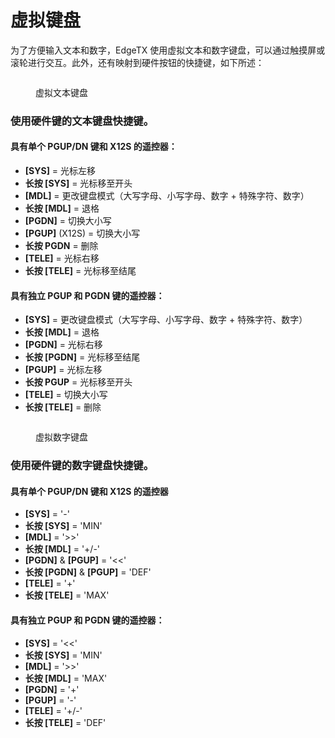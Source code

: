 # 虚拟键盘

为了方便输入文本和数字，EdgeTX 使用虚拟文本和数字键盘，可以通过触摸屏或滚轮进行交互。此外，还有映射到硬件按钮的快捷键，如下所述：

<figure><img src="//edgetx-static.zkl2333.com/keyboard1.png" alt=""><figcaption><p>虚拟文本键盘</p></figcaption></figure>

### 使用硬件键的文本键盘快捷键。

#### 具有单个 PGUP/DN 键和 X12S 的遥控器：

* **\[SYS]** = 光标左移
* **长按 \[SYS]** = 光标移至开头
* **\[MDL]** = 更改键盘模式（大写字母、小写字母、数字 + 特殊字符、数字）
* **长按 \[MDL]** = 退格
* **\[PGDN]** = 切换大小写
* **\[PGUP]** (X12S) = 切换大小写
* **长按 PGDN** = 删除
* **\[TELE]** = 光标右移
* **长按 \[TELE]** = 光标移至结尾

#### 具有独立 PGUP 和 PGDN 键的遥控器：

* **\[SYS]** = 更改键盘模式（大写字母、小写字母、数字 + 特殊字符、数字）
* **长按 \[MDL]** = 退格
* **\[PGDN]** = 光标右移
* **长按 \[PGDN]** = 光标移至结尾
* **\[PGUP]** = 光标左移
* **长按 PGUP** = 光标移至开头
* **\[TELE]** = 切换大小写
* **长按 \[TELE]** = 删除

<figure><img src="//edgetx-static.zkl2333.com/Keyboard2.png" alt=""><figcaption><p>虚拟数字键盘</p></figcaption></figure>

### 使用硬件键的数字键盘快捷键。

#### 具有单个 PGUP/DN 键和 X12S 的遥控器

* **\[SYS]** = '-'
* **长按 \[SYS]** = 'MIN'
* **\[MDL]** = '>>'
* **长按 \[MDL]** = '+/-'
* **\[PGDN]** & **\[PGUP]** = '<<'
* **长按 \[PGDN]** & **\[PGUP]** = 'DEF'
* **\[TELE]** = '+'
* **长按 \[TELE]** = 'MAX'

#### 具有独立 PGUP 和 PGDN 键的遥控器：

* **\[SYS]** = '<<'
* **长按 \[SYS]** = 'MIN'
* **\[MDL]** = '>>'
* **长按 \[MDL]** = 'MAX'
* **\[PGDN]** = '+'
* **\[PGUP]** = '-'
* **\[TELE]** = '+/-'
* **长按 \[TELE]** = 'DEF'